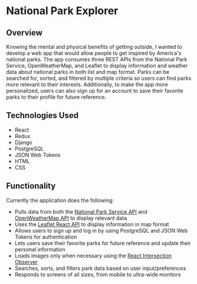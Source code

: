 # National Park Explorer

## Overview
Knowing the mental and physical benefits of getting outside, I wanted to develop a web app that would allow people to get inspired by America's national parks. The app consumes three REST APIs from the National Park Service, OpenWeatherMap, and Leaflet to display information and weather data about national parks in both list and map format. Parks can be searched for, sorted, and filtered by multiple criteria so users can find parks more relevant to their interests. Additionally, to make the app more personalized, users can also sign up for an account to save their favorite parks to their profile for future reference.

## Technologies Used
<ul>
    <li>React</li>
    <li>Redux</li>
    <li>Django</li>
    <li>PostgreSQL</li>
    <li>JSON Web Tokens</li>
    <li>HTML</li>
    <li>CSS</li>
</ul>

## Functionality
Currently the application does the following:
<ul>
  <li>Pulls data from both the <a href='https://www.nps.gov/subjects/developer/index.htm' target='_blank' >National Park Service API</a> and <a href='https://openweathermap.org/api' target='_blank' >OpenWeatherMap API</a> to display relevant data</li>
  <li>Uses the <a href='https://react-leaflet.js.org/' target='_blank' >Leaflet React API</a> to display information in map format</li>
  <li>Allows users to sign up and log in by using PostgreSQL and JSON Web Tokens for authentication</li>
  <li>Lets users save their favorite parks for future reference and update their personal information</li>
  <li>Loads images only when necessary using the <a target='_blank' href='https://www.npmjs.com/package/react-intersection-observer'>React Intersection Observer</a></li>
  <li>Searches, sorts, and filters park data based on user input/preferences</li>
  <li>Responds to screens of all sizes, from mobile to ultra-wide monitors</li>
</ul>
